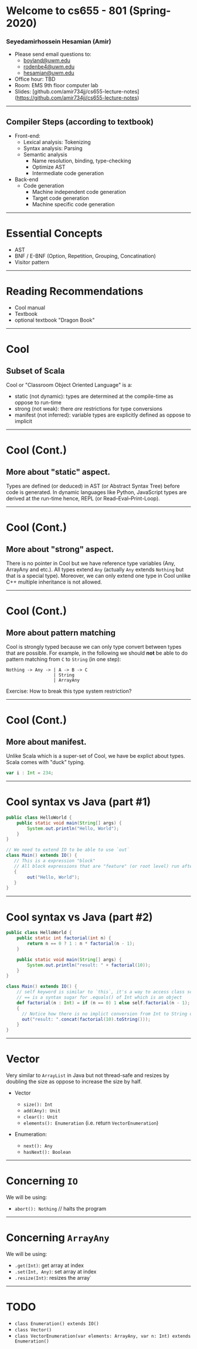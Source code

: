 # Welcome to cs655 - 801 (Spring-2020)
### Seyedamirhossein Hesamian (Amir)
- Please send email questions to:
  - [boyland@uwm.edu](mailto:boyland@uwm.edu)
  - [rodenbe4@uwm.edu](mailto:rodenbe4@uwm.edu)
  - [hesamian@uwm.edu](mailto:hesamian@uwm.edu)
- Office hour: TBD
- Room: EMS 9th floor computer lab
- Slides: [github.com/amir734jj/cs655-lecture-notes]
  (https://github.com/amir734jj/cs655-lecture-notes)

---

## Compiler Steps (according to textbook)

- Front-end:
  - Lexical analysis: Tokenizing
  - Syntax analysis: Parsing
  - Semantic analysis
    - Name resolution, binding, type-checking
    - Optimize AST
    - Intermediate code generation
- Back-end
  - Code generation
    - Machine independent code generation
    - Target code generation
    - Machine specific code generation

---

# Essential Concepts

- AST
- BNF / E-BNF (Option, Repetition, Grouping, Concatination) 
- Visitor pattern

---

# Reading Recommendations

- Cool manual
- Textbook
- optional textbook "Dragon Book"

---

# Cool
## Subset of Scala

Cool or "Classroom Object Oriented Language" is a:
- static (not dynamic): types are determined at the compile-time as oppose to run-time
- strong (not weak): there *are* restrictions for type conversions
- manifest (not inferred): variable types are explicitly defined as oppose to implicit

---

# Cool (Cont.)
## More about "static" aspect.

Types are defined (or deduced) in AST (or Abstract Syntax Tree) before code is generated. In dynamic languages like Python, JavaScript types are derived at the run-time hence, REPL (or Read–Eval–Print-Loop).

---

# Cool (Cont.)
## More about "strong" aspect.

There is no pointer in Cool but we have reference type variables (Any, ArrayAny and etc.). All types extend `Any` (actually `Any` extends `Nothing` but that is a special type). Moreover, we can only extend one type in Cool unlike C++ multiple inheritance is not allowed.


---

# Cool (Cont.)
## More about pattern matching

Cool is strongly typed because we can only type convert between types that are possible. For example, in the following we should **not** be able to do pattern matching from `C` to `String` (in one step):

```
Nothing -> Any -> | A -> B -> C
                  | String
                  | ArrayAny
```

Exercise: How to break this type system restriction?
<!--- Solution: use multi-step pattern matching. -->

--- 

# Cool (Cont.)
## More about manifest.

Unlike Scala which is a super-set of Cool, we have be explict about types. Scala comes with "duck" typing.

```scala
var i : Int = 234; 
```

--- 

# Cool syntax vs Java (part #1)
 
```java
public class HelloWorld {
    public static void main(String[] args) {
        System.out.println("Hello, World");
    }
}
```

```scala
// We need to extend IO to be able to use `out`
class Main() extends IO() {
   // This is a expression "block"
   // All block expressions that are "feature" (or root level) run after primary constructor is invoked
   {
        out("Hello, World");
   }
}

```

---

# Cool syntax vs Java (part #2)

```java
public class HelloWorld {
    public static int factorial(int n) {
        return n == 0 ? 1 : n * factorial(n - 1);
    }

    public static void main(String[] args) {
        System.out.println("result: " + factorial(10));
    }
}
```

```scala
class Main() extends IO() {
    // self keyword is similar to `this`, it's a way to access class scope
    // == is a syntax sugar for .equals() of Int which is an object
    def factorial(n : Int) = if (n == 0) 1 else self.factorial(n - 1);
    {
      // Notice how there is no implict conversion from Int to String unlike java
      out("result: ".concat(factorial(10).toString()));
    }
}
```

---

# Vector

Very similar to `ArrayList` in Java but not thread-safe and resizes by doubling the size as oppose to increase the size by half.

- Vector
  - `size(): Int`
  - `add(Any): Unit`
  - `clear(): Unit`
  - `elements(): Enumeration` (i.e. return `VectorEnumeration`)

- Enumeration:
  - `next(): Any`
  - `hasNext(): Boolean`

---

# Concerning `IO`

We will be using:
- `abort(): Nothing` // halts the program

---

# Concerning `ArrayAny`

We will be using:
- `.get(Int)`: get array at index
- `.set(Int, Any)`: set array at index
- `.resize(Int)`: resizes the array`

---

# TODO

- `class Enumeration() extends IO()`
- `class Vector()`
- `class VectorEnumeration(var elements: ArrayAny, var n: Int) extends Enumeration()`
